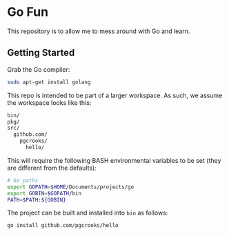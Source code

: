# Go Fun

This repository is to allow me to mess around with Go and learn.

## Getting Started

Grab the Go compiler:

```bash
sudo apt-get install golang
```

This repo is intended to be part of a larger workspace. As such, we assume the workspace looks like this:

```bash
bin/
pkg/
src/
  github.com/
    pgcrooks/
      hello/
```

This will require the following BASH environmental variables to be set (they are different from the defaults):

```bash
# Go paths
export GOPATH=$HOME/Documents/projects/go
export GOBIN=$GOPATH/bin
PATH=$PATH:${GOBIN}
```

The project can be built and installed into ```bin``` as follows:

```bash
go install github.com/pgcrooks/hello
```
